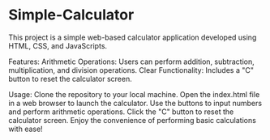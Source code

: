 # Simple-Calculator
This project is a simple web-based calculator application developed using HTML, CSS, and JavaScripts.


Features:
Arithmetic Operations: Users can perform addition, subtraction, multiplication, and division operations.
Clear Functionality: Includes a "C" button to reset the calculator screen.



Usage:
Clone the repository to your local machine.
Open the index.html file in a web browser to launch the calculator.
Use the buttons to input numbers and perform arithmetic operations.
Click the "C" button to reset the calculator screen.
Enjoy the convenience of performing basic calculations with ease!
